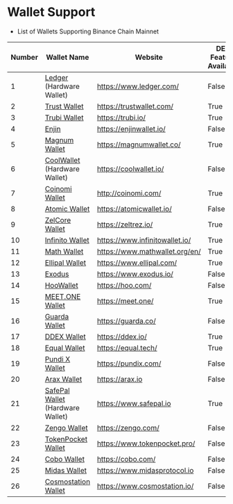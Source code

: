 # Wallet Support

* List of Wallets Supporting Binance Chain Mainnet

| Number | Wallet Name                                            | Website                          |DEX Feature Available|
| ------ | ------------------------------------------------------ | -------------------------------- |-----|
| 1      | [Ledger](wallets/ledger.md) (Hardware Wallet)          | <https://www.ledger.com/>        |False|
| 2      | [Trust Wallet](wallets/trust-wallet.md)                | <https://trustwallet.com/>       |True|
| 3      | [Trubi Wallet](wallets/trubi.md)                       | <https://trubi.io/>              |True|
| 4      | [Enjin](wallets/enjin.md)                              | <https://enjinwallet.io/>        |False|
| 5      | [Magnum Wallet](wallets/magnum.md)                     | <https://magnumwallet.co/>       |True|
| 6      | [CoolWallet](wallets/cool-wallet.md) (Hardware Wallet) | <https://coolwallet.io/>         |False|
| 7      | [Coinomi Wallet](wallets/coinomi-wallet.md)            | <http://coinomi.com/>            |True|
| 8      | [Atomic Wallet](wallets/atomic-wallet.md)              | <https://atomicwallet.io/>       |False|
| 9      | [ZelCore Wallet](wallets/zelcore-wallet.md)            | <https://zeltrez.io/>            |True|
| 10     | [Infinito Wallet](wallets/infinito-wallet.md)          | <https://www.infinitowallet.io/> |True|
| 11     | [Math Wallet](wallets/math-wallet.md)                  | <https://www.mathwallet.org/en/> |True|
| 12     | [Ellipal Wallet](wallets/ellipal-wallet.md)            | <https://www.ellipal.com/>       |True|
| 13     | [Exodus](wallets/exodus.md)                            | <https://www.exodus.io/>         |False|
| 14     | [HooWallet](wallets/hoo-wallet.md)                     | <https://hoo.com/>               |False|
| 15     | [MEET.ONE Wallet](wallets/meet.md)                     | <https://meet.one/>              |True|
| 16     | [Guarda Wallet](wallets/guarda.md)                     | <https://guarda.co/>             |False|
| 17     | [DDEX Wallet](wallets/ddex.md)                         | <https://ddex.io/>               |True|
| 18     | [Equal Wallet](wallets/equal.md)                       | <https://equal.tech/>            |True|
| 19     | [Pundi X Wallet](wallets/pundi.md)                     | <https://pundix.com/>            |False|
| 20     | [Arax Wallet](wallets/arax.md)                         | <https://arax.io>                |False|
| 21     | [SafePal Wallet](wallets/safepal.md) (Hardware Wallet) | <https://www.safepal.io>         |True|
| 22     | [Zengo Wallet](wallets/zengo.md)                       | <https://zengo.com/>             |False|
| 23     | [TokenPocket Wallet](wallets/tokenpocket.md)           | <https://www.tokenpocket.pro/>   |False|
| 24     | [Cobo Wallet](wallets/cobo.md)                         | <https://cobo.com/>              |False|
| 25     | [Midas Wallet](wallets/midas-wallet.md)                | <https://www.midasprotocol.io>   |False|
| 26     | [Cosmostation Wallet](wallets/cosmostation.md)         | <https://www.cosmostation.io/>   |False|

